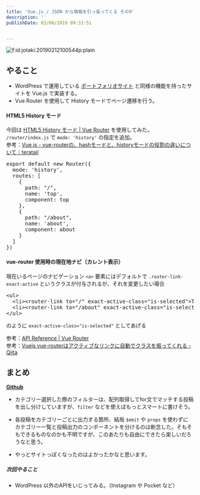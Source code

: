 ```yaml
---
title: 'Vue.js / JSON から情報を引っ張ってくる その9'
description: ''
publishDate: 03/08/2019 09:33:51


---
```

<p><span itemscope itemtype="http://schema.org/Photograph"><img src="/images/hatena/20190212100544.png" alt="f:id:jotaki:20190212100544p:plain" title="f:id:jotaki:20190212100544p:plain" class="hatena-fotolife" itemprop="image"></span></p>

<h2>やること</h2>

<ul>
<li>WordPress で運用している <a href="https://works.yuheijotaki.com">ポートフォリオサイト</a> と同様の機能を持ったサイトを Vue.js で実装する。</li>
<li>Vue Router を使用して History モードでページ遷移を行う。</li>
</ul>


<h4>HTML5 History モード</h4>

<p>今回は <a href="https://router.vuejs.org/ja/guide/essentials/history-mode.html#%E3%82%B5%E3%83%BC%E3%83%90%E3%83%BC%E3%81%AE%E8%A8%AD%E5%AE%9A%E4%BE%8B">HTML5 History モード | Vue Router</a> を使用してみた。<br/>
<code>/router/index.js</code> で <code>mode: 'history'</code> の指定を追加。<br/>
参考：<a href="https://teratail.com/questions/112717">Vue.js - vue-routerの、hashモードと、historyモードの役割の違いについて｜teratail</a></p>

<pre class="code lang-javascript" data-lang="javascript" data-unlink><span class="synStatement">export</span> <span class="synStatement">default</span> <span class="synStatement">new</span> Router(<span class="synIdentifier">{</span>
  mode: <span class="synConstant">'history'</span>,
  routes: <span class="synIdentifier">[</span>
    <span class="synIdentifier">{</span>
      path: <span class="synConstant">&quot;/&quot;</span>,
      name: <span class="synConstant">'top'</span>,
      component: <span class="synStatement">top</span>
    <span class="synIdentifier">}</span>,
    <span class="synIdentifier">{</span>
      path: <span class="synConstant">&quot;/about&quot;</span>,
      name: <span class="synConstant">'about'</span>,
      component: about
    <span class="synIdentifier">}</span>
  <span class="synIdentifier">]</span>
<span class="synIdentifier">}</span>)
</pre>


<h4>vue-router 使用時の現在地ナビ（カレント表示）</h4>

<p>現在いるページのナビゲーション <code>&lt;a&gt;</code> 要素にはデフォルトで <code>.router-link-exact-active</code> というクラスが付与されるが、それを変更したい場合</p>

<pre class="code lang-html" data-lang="html" data-unlink><span class="synIdentifier">&lt;</span><span class="synStatement">ul</span><span class="synIdentifier">&gt;</span>
  <span class="synIdentifier">&lt;</span><span class="synStatement">li</span><span class="synIdentifier">&gt;&lt;</span>router-<span class="synStatement">link</span><span class="synIdentifier"> to=</span><span class="synConstant">&quot;/&quot;</span><span class="synIdentifier"> exact-active-</span><span class="synType">class</span><span class="synIdentifier">=</span><span class="synConstant">&quot;is-selected&quot;</span><span class="synIdentifier">&gt;</span>Top<span class="synIdentifier">&lt;/</span>router-<span class="synStatement">link</span><span class="synIdentifier">&gt;&lt;/</span><span class="synStatement">li</span><span class="synIdentifier">&gt;</span>
  <span class="synIdentifier">&lt;</span><span class="synStatement">li</span><span class="synIdentifier">&gt;&lt;</span>router-<span class="synStatement">link</span><span class="synIdentifier"> to=</span><span class="synConstant">&quot;/about&quot;</span><span class="synIdentifier"> exact-active-</span><span class="synType">class</span><span class="synIdentifier">=</span><span class="synConstant">&quot;is-selected&quot;</span><span class="synIdentifier">&gt;</span>About<span class="synIdentifier">&lt;/</span>router-<span class="synStatement">link</span><span class="synIdentifier">&gt;&lt;/</span><span class="synStatement">li</span><span class="synIdentifier">&gt;</span>
<span class="synIdentifier">&lt;/</span><span class="synStatement">ul</span><span class="synIdentifier">&gt;</span>
</pre>


<p>のように <code>exact-active-class="is-selected"</code> としてあげる</p>

<p>参考：<a href="https://router.vuejs.org/api/#event">API Reference | Vue Router</a><br/>
参考：<a href="https://qiita.com/kimullaa/items/a75a47f504c75058081f">Vuejs vue-routerはアクティブなリンクに自動でクラスを振ってくれる - Qiita</a></p>

<h2>まとめ</h2>

<p><a href="https://github.com/yuheijotaki/vue-study_20190304"><strong>Github</strong></a></p>

<ul>
<li><p>カテゴリー選択した際のフィルターは、配列取得してfor文でマッチする投稿を出し分けしていますが、<code>filter</code> などを使えばもっとスマートに書けそう。</p></li>
<li><p>各投稿をカテゴリーごとに出力する箇所、結局 <code>$emit</code> や <code>props</code> を使わずに カテゴリー一覧と投稿出力のコンポーネントを分けるのは断念した。そもそもできるものなのかも不明ですが、このあたりも自由にできたら楽しいだろうなと思う。</p></li>
<li>やっとサイトっぽくなったのはよかったかなと思います。</li>
</ul>


<h5>次回やること</h5>

<ul>
<li>WordPress 以外のAPIをいじってみる。（Instagram や Pocket など）</li>
</ul>
